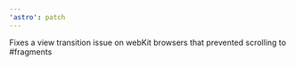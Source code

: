 ```yaml
---
'astro': patch
---
```


Fixes a view transition issue on webKit browsers that prevented scrolling to #fragments 
